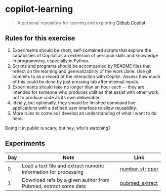 # copilot-learning

> A personal repository for learning and exploring [Github Copilot](https://copilot.github.com).

## Rules for this exercise

1. Experiments should be short, self-contained scripts that explore the capabilities of Copilot as an extension of personal skills and knowledge in programming, especially in Python.
2. Scripts and programs should be accompanied by README files that reflect on the learning and generalizability of the work done. Use git commits to as a record of the interaction with Copilot. Assess how much of this could be done by just pressing tab after minimal inputs.
3. Experiments should take no longer than an hour each -- they are intended for someone who produces utilities that assist with other work, not to produce code as its own deliverable.
4. Ideally, but optionally, they should be finished command line applications with a defined user interface to allow reusability.
5. More rules to come as I develop an understanding of what I want to do here.

Doing it in public is scary, but hey, who's watching?

## Experiments

| Day | Note                                                            | Link                                           |
| --- | --------------------------------------------------------------- | ---------------------------------------------- |
| 0   | Load a text file and extract numeric information for processing | [number_stripper](./number_stripper/README.md) |
| 1   | Download refs by a given author from Pubmed; extract some data  | [pubmed_extract](./pubmed_extract/README.md)   |